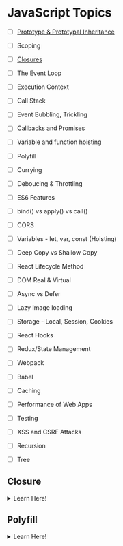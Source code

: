 # JavaScript Topics

- [ ] [Prototype & Prototypal Inheritance](https://www.youtube.com/watch?v=wstwjQ1yqWQ)
- [ ] Scoping
- [ ] [Closures](#closures)
- [ ] The Event Loop
- [ ] Execution Context
- [ ] Call Stack
- [ ] Event Bubbling, Trickling
- [ ] Callbacks and Promises
- [ ] Variable and function hoisting
- [ ] Polyfill
- [ ] Currying
- [ ] Deboucing & Throttling
- [ ] ES6 Features
- [ ] bind() vs apply() vs call()
- [ ] CORS
- [ ] Variables - let, var, const (Hoisting)
- [ ] Deep Copy vs Shallow Copy
- [ ] React Lifecycle Method
- [ ] DOM Real & Virtual
- [ ] Async vs Defer
- [ ] Lazy Image loading
- [ ] Storage - Local, Session, Cookies
- [ ] React Hooks
- [ ] Redux/State Management
- [ ] Webpack
- [ ] Babel
- [ ] Caching
- [ ] Performance of Web Apps
- [ ] Testing
- [ ] XSS and CSRF Attacks
- [ ] Recursion
- [ ] Tree


## Closure
<details>
  <summary>Learn Here!</summary>
  
  ## Youtube Links
  1. https://www.youtube.com/watch?v=qikxEIxsXco
  2. list
     * With some
     * Sub bullets
</details>


## Polyfill
<details>
  <summary>Learn Here!</summary>
  
  ## Youtube Links
  1. https://www.youtube.com/watch?v=ke_y6z0xRpk
  2. list
     * With some
     * Sub bullets
</details>
